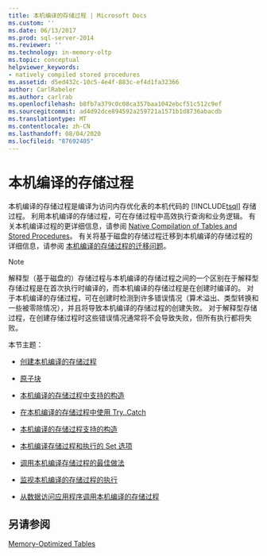 ```yaml
---
title: 本机编译的存储过程 | Microsoft Docs
ms.custom: ''
ms.date: 06/13/2017
ms.prod: sql-server-2014
ms.reviewer: ''
ms.technology: in-memory-oltp
ms.topic: conceptual
helpviewer_keywords:
- natively compiled stored procedures
ms.assetid: d5ed432c-10c5-4e4f-883c-ef4d1fa32366
author: CarlRabeler
ms.author: carlrab
ms.openlocfilehash: b8fb7a379c0c08ca357baa1042ebcf51c512c9ef
ms.sourcegitcommit: ad4d92dce894592a259721a1571b1d8736abacdb
ms.translationtype: MT
ms.contentlocale: zh-CN
ms.lasthandoff: 08/04/2020
ms.locfileid: "87692405"
---
```

# <a name="natively-compiled-stored-procedures"></a>本机编译的存储过程
  本机编译的存储过程是编译为访问内存优化表的本机代码的 [!INCLUDE[tsql](../../includes/tsql-md.md)] 存储过程。 利用本机编译的存储过程，可在存储过程中高效执行查询和业务逻辑。 有关本机编译过程的更详细信息，请参阅 [Native Compilation of Tables and Stored Procedures](native-compilation-of-tables-and-stored-procedures.md)。 有关将基于磁盘的存储过程迁移到本机编译的存储过程的详细信息，请参阅 [本机编译的存储过程的迁移问题](migration-issues-for-natively-compiled-stored-procedures.md)。  
  
> [!NOTE]  
>  解释型（基于磁盘的）存储过程与本机编译的存储过程之间的一个区别在于解释型存储过程是在首次执行时编译的，而本机编译的存储过程是在创建时编译的。 对于本机编译的存储过程，可在创建时检测到许多错误情况（算术溢出、类型转换和一些被零除情况），并且将导致本机编译的存储过程的创建失败。 对于解释型存储过程，在创建存储过程时这些错误情况通常将不会导致失败，但所有执行都将失败。  
  
 本节主题：  
  
-   [创建本机编译的存储过程](creating-natively-compiled-stored-procedures.md)  
  
-   [原子块](atomic-blocks-in-native-procedures.md)  
  
-   [本机编译的存储过程中支持的构造](supported-features-for-natively-compiled-t-sql-modules.md)  
  
-   [在本机编译的存储过程中使用 Try..Catch](../../database-engine/using-try-catch-in-natively-compiled-stored-procedures.md)  
  
-   [本机编译的存储过程支持的构造](supported-ddl-for-natively-compiled-t-sql-modules.md)  
  
-   [本机编译存储过程和执行的 Set 选项](natively-compiled-stored-procedures-and-execution-set-options.md)  
  
-   [调用本机编译存储过程的最佳做法](best-practices-for-calling-natively-compiled-stored-procedures.md)  
  
-   [监视本机编译的存储过程的执行](monitoring-performance-of-natively-compiled-stored-procedures.md)  
  
-   [从数据访问应用程序调用本机编译的存储过程](calling-natively-compiled-stored-procedures-from-data-access-applications.md)  
  
## <a name="see-also"></a>另请参阅  
 [Memory-Optimized Tables](memory-optimized-tables.md)  
  
  
